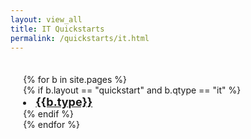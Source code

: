 ```yaml
---
layout: view_all
title: IT Quickstarts
permalink: /quickstarts/it.html
---
```

<div class="container">
  <div style="padding: 4%">
    {% for b in site.pages %}
    <div class="item">
      {% if b.layout == "quickstart" and b.qtype == "it" %}
        <li><font size="4"><strong><a href="{{b.url}}">{{b.type}}</a></strong></font></li>
      {% endif %}
    </div>
    {% endfor %}
  </div>
</div>
